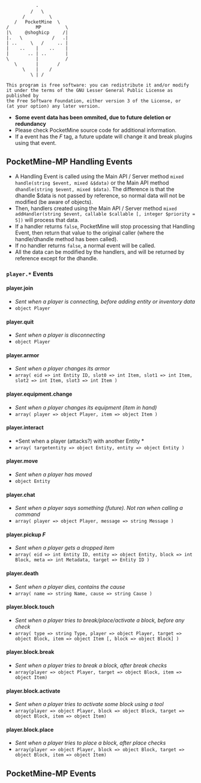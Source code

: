 ```
           -
         /   \
      /         \
   /   PocketMine  \
/          MP         \
|\     @shoghicp     /|
|.   \           /   .|
| ..     \   /     .. |
|    ..    |    ..    |
|       .. | ..       |
\          |          /
   \       |       /
      \    |    /
         \ | /

This program is free software: you can redistribute it and/or modify
it under the terms of the GNU Lesser General Public License as published by
the Free Software Foundation, either version 3 of the License, or
(at your option) any later version.
```

* **Some event data has been ommited, due to future deletion or redundancy**
* Please check PocketMine source code for additional information.
* If a event has the *F* tag, a future update will change it and break plugins using that event.

## PocketMine-MP Handling Events
* A Handling Event is called using the Main API / Server method `mixed handle(string $event, mixed &$data)` or the Main API method `dhandle(string $event, mixed $data)`. The difference is that the dhandle $data is not passed by reference, so normal data will not be modified (be aware of objects).
* Then, handlers created using the Main API / Server method `mixed addHandler(string $event, callable $callable [, integer $priority = 5])` will process that data.
* If a handler returns `false`, PocketMine will stop processing that Handling Event, then return that value to the original caller (where the handle/dhandle method has been called).
* If no handler returns `false`, a normal event will be called.
* All the data can be modified by the handlers, and will be returned by reference except for the dhandle.


### `player.*` Events
#### player.join
* *Sent when a player is connecting, before adding entity or inventory data*
* `object Player`

#### player.quit
* *Sent when a player is disconnecting*
* `object Player`

#### player.armor
* *Sent when a player changes its armor*
* `array( eid => int Entity ID, slot0 => int Item, slot1 => int Item, slot2 => int Item, slot3 => int Item )`

#### player.equipment.change
* *Sent when a player changes its equipment (item in hand)*
* `array( player => object Player, item => object Item )`

#### player.interact
* *Sent when a player (attacks?) with another Entity *
* `array( targetentity => object Entity, entity => object Entity )`

#### player.move
* *Sent when a player has moved*
* `object Entity`

#### player.chat
* *Sent when a player says something (future). Not ran when calling a command*
* `array( player => object Player, message => string Message )`

#### player.pickup *F*
* *Sent when a player gets a dropped item*
* `array( eid => int Entity ID, entity => object Entity, block => int Block, meta => int Metadata, target => Entity ID )`

#### player.death 
* *Sent when a player dies, contains the cause*
* `array( name => string Name, cause => string Cause )`

#### player.block.touch
* *Sent when a player tries to break/place/activate a block, before any check*
* `array( type => string Type, player => object Player, target => object Block, item => object Item [, block => object Block] )`

#### player.block.break
* *Sent when a player tries to break a block, after break checks*
* `array(player => object Player, target => object Block, item => object Item)`

#### player.block.activate
* *Sent when a player tries to activate some block using a tool*
* `array(player => object Player, block => object Block, target => object Block, item => object Item)`

#### player.block.place
* *Sent when a player tries to place a block, after place checks*
* `array(player => object Player, block => object Block, target => object Block, item => object Item)`


## PocketMine-MP Events